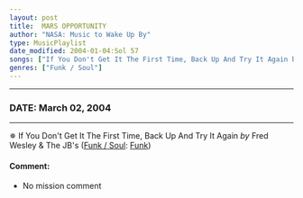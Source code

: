 ```yaml
---
layout: post
title:  MARS OPPORTUNITY
author: "NASA: Music to Wake Up By"
type: MusicPlaylist
date_modified: 2004-01-04:Sol 57
songs: ["If You Don't Get It The First Time, Back Up And Try It Again by Fred Wesley & The JB's"]
genres: ["Funk / Soul"]
---
```


----
### DATE: March 02, 2004
----
✵ If You Don't Get It The First Time, Back Up And Try It Again *by* Fred Wesley & The JB's ([Funk / Soul](https://www.discogs.com/genre/Funk%20/%20Soul): [Funk](https://www.discogs.com/style/Funk)) <a target="blank_" href="https://www.discogs.com/Fred-Wesley-The-JBs-If-You-Dont-Get-It-The-First-Time-Back-Up-And-Try-It-Again-Party/release/8268708">
    <i class="fas fa-compact-disc"
       title="Discogs entry for this song"
       alt="Discogs entry for this song"
       style="font-size: 1.1em;"></i></a>
    

#### Comment:
* No mission comment



<br/>
<center>
	<a target="_blank"
	   href="https://twitter.com/intent/tweet?hashtags=Space,NASA,Playlist,NASAWakeupCalls,SpaceProgram&text=🚀 {{ page.author}}, '{{ page.songs.first }}' {{ page.title }}, {{ page.date | date: '%B %d, %Y' }}, {{ site.url }}{{ page.url }}&via=nasawakeupcalls"><i class="fab fa-twitter" title="Tweet this page" alt="Tweet this page" style="font-size: 1.3em;"></i></a>
	&nbsp; 	<i class="fas fa-user-astronaut" style="font-size: 1.5em;"></i> &nbsp;
    <a id="custom_amazon_link"
       type="amzn" search="#"
       category="popular music">
    <i class="fab fa-amazon" style="font-size: 1.3em;"></i></a>
</center>

<!-- Randomly resolve an individual entry from a song array -->
<script src="/assets/javascript/seedrandom.min.js"></script>
<script>
  var wake_me_up = ["If You Don't Get It The First Time, Back Up And Try It Again by Fred Wesley & The JB's"];
  var prng = new Math.seedrandom();
  function randomSong() {
    song = wake_me_up[Math.floor(Math.random() * wake_me_up.length)];
    var amazon_link = document.getElementById("custom_amazon_link");
    amazon_link.setAttribute("search", song);
  }
  window.onload = randomSong();
</script>
